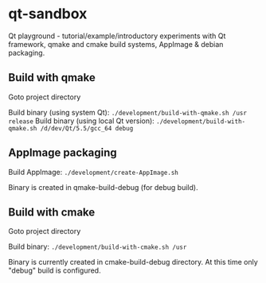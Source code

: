 # qt-sandbox
Qt playground - tutorial/example/introductory experiments with Qt framework,
qmake and cmake build systems, AppImage & debian packaging.

## Build with qmake
Goto project directory

Build binary (using system Qt): `./development/build-with-qmake.sh /usr release`
Build binary (using local Qt version): `./development/build-with-qmake.sh /d/dev/Qt/5.5/gcc_64 debug`

## AppImage packaging
Build AppImage: `./development/create-AppImage.sh`

Binary is created in qmake-build-debug (for debug build).

## Build with cmake
Goto project directory

Build binary: `./development/build-with-cmake.sh /usr`

Binary is currently created in cmake-build-debug directory. At this time only
"debug" build is configured.
